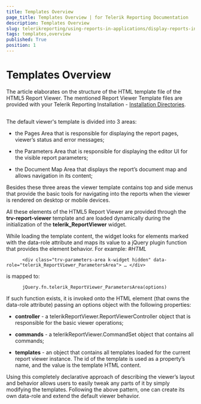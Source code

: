 ```yaml
---
title: Templates Overview
page_title: Templates Overview | for Telerik Reporting Documentation
description: Templates Overview
slug: telerikreporting/using-reports-in-applications/display-reports-in-applications/web-application/html5-report-viewer/customizing/styling-and-appearance/templates-overview
tags: templates,overview
published: True
position: 1
---
```


# Templates Overview



The article elaborates on the structure of the HTML template file of the HTML5 Report Viewer.
        The mentioned Report Viewer Template files are provided with your Telerik Reporting Installation -
        [Installation Directories](6E821131-83F3-45A4-BB6E-1530223D1E38#directories-and-asemblies).
      

## 

The default viewer's template is divided into 3 areas:

* the Pages Area that is responsible for displaying the report pages, viewer’s status and error messages;

* the Parameters Area that is responsible for displaying the editor UI for the visible report parameters;

* the Document Map Area that displays the report’s document map and allows navigation in its content;

Besides these three areas the viewer template contains top and side menus that provide the basic tools for navigating
          into the reports when the viewer is rendered on desktop or mobile devices.
        

All these elements of the HTML5 Report Viewer are provided through the __trv-report-viewer__
          template and are loaded dynamically during the initialization of the __telerik_ReportViewer__ widget.
        

While loading the template content, the widget looks for elements marked with the data-role attribute and maps its
          value to a jQuery plugin function that provides the element behavior. For example:
        #_HTML_

	
          <div class="trv-parameters-area k-widget hidden" data-role="telerik_ReportViewer_ParametersArea"> … </div>
          



is mapped to:

	
          jQuery.fn.telerik_ReportViewer_ParametersArea(options)
          



If such function exists, it is invoked onto the HTML element (that owns the data-role attribute) passing an options object with the following properties:
        

* __controller__ - a telerikReportViewer.ReportViewerController object that is responsible for the basic viewer operations;
            

* __commands__ - a telerikReportViewer.CommandSet object that contains all commands;
            

* __templates__ - an object that contains all templates loaded for the current report viewer instance.
              The id of the template is used as a property’s name, and the value is the template HTML content.
            

Using this completely declarative approach of describing the viewer’s layout and behavior allows users to easily tweak any parts of it
          by simply modifying the templates. Following the above pattern, one can create its own data-role and extend the default viewer behavior.
        
